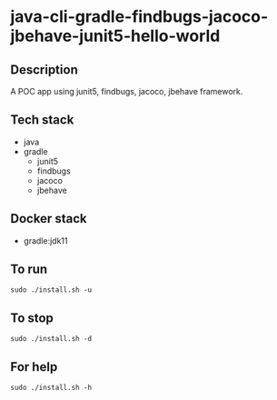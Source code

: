 # java-cli-gradle-findbugs-jacoco-jbehave-junit5-hello-world

## Description
A POC app using junit5,
findbugs, jacoco, jbehave framework.

## Tech stack
- java
- gradle
  - junit5  
  - findbugs
  - jacoco
  - jbehave

## Docker stack
- gradle:jdk11

## To run
`sudo ./install.sh -u`

## To stop
`sudo ./install.sh -d`

## For help
`sudo ./install.sh -h`
